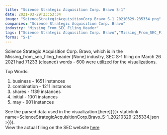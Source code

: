 ```yaml
---
title: "Science Strategic Acquisition Corp. Bravo S-1"
date: 2021-03-29T23:53:34
image: "ScienceStrategicAcquisitionCorp.Bravo_S-1_20210329-235334.png"
companies: "Science Strategic Acquisition Corp. Bravo"
industry: "Missing_From_SEC_Filing_Header"
tags: ["Science Strategic Acquisition Corp. Bravo","Missing_From_SEC_Filing_Header","03-26-2021","S-1"]
forms: "S-1"
---
```

Science Strategic Acquisition Corp. Bravo, which is in the Missing_from_sec_filing_header [None] industry, SEC S-1 filing on March 26 2021 had 71233 (cleaned) words - 600 were utilized for the visualizations.

Top Words:
1. business - 1651 instances
2. combination - 1211 instances
3. shares - 1139 instances
4. initial - 1001 instances
5. may - 901 instances


See the parsed data used in the visualization [here]({{< staticlink name=ScienceStrategicAcquisitionCorp.Bravo_S-1_20210329-235334.json >}}).  
View the actual filing on the SEC website [here](https://www.sec.gov/Archives/edgar/data/1849582/0001104659-21-041694.txt)